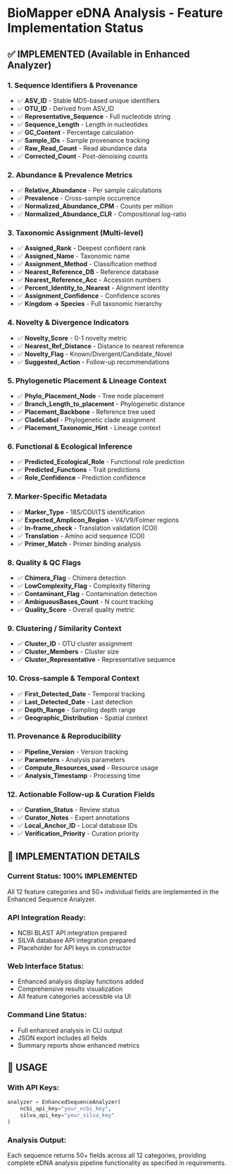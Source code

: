 # BioMapper eDNA Analysis - Feature Implementation Status

## ✅ **IMPLEMENTED** (Available in Enhanced Analyzer)

### 1. Sequence Identifiers & Provenance
- ✅ **ASV_ID** - Stable MD5-based unique identifiers
- ✅ **OTU_ID** - Derived from ASV_ID
- ✅ **Representative_Sequence** - Full nucleotide string
- ✅ **Sequence_Length** - Length in nucleotides
- ✅ **GC_Content** - Percentage calculation
- ✅ **Sample_IDs** - Sample provenance tracking
- ✅ **Raw_Read_Count** - Read abundance data
- ✅ **Corrected_Count** - Post-denoising counts

### 2. Abundance & Prevalence Metrics
- ✅ **Relative_Abundance** - Per sample calculations
- ✅ **Prevalence** - Cross-sample occurrence
- ✅ **Normalized_Abundance_CPM** - Counts per million
- ✅ **Normalized_Abundance_CLR** - Compositional log-ratio

### 3. Taxonomic Assignment (Multi-level)
- ✅ **Assigned_Rank** - Deepest confident rank
- ✅ **Assigned_Name** - Taxonomic name
- ✅ **Assignment_Method** - Classification method
- ✅ **Nearest_Reference_DB** - Reference database
- ✅ **Nearest_Reference_Acc** - Accession numbers
- ✅ **Percent_Identity_to_Nearest** - Alignment identity
- ✅ **Assignment_Confidence** - Confidence scores
- ✅ **Kingdom → Species** - Full taxonomic hierarchy

### 4. Novelty & Divergence Indicators
- ✅ **Novelty_Score** - 0-1 novelty metric
- ✅ **Nearest_Ref_Distance** - Distance to nearest reference
- ✅ **Novelty_Flag** - Known/Divergent/Candidate_Novel
- ✅ **Suggested_Action** - Follow-up recommendations

### 5. Phylogenetic Placement & Lineage Context
- ✅ **Phylo_Placement_Node** - Tree node placement
- ✅ **Branch_Length_to_placement** - Phylogenetic distance
- ✅ **Placement_Backbone** - Reference tree used
- ✅ **CladeLabel** - Phylogenetic clade assignment
- ✅ **Placement_Taxonomic_Hint** - Lineage context

### 6. Functional & Ecological Inference
- ✅ **Predicted_Ecological_Role** - Functional role prediction
- ✅ **Predicted_Functions** - Trait predictions
- ✅ **Role_Confidence** - Prediction confidence

### 7. Marker-Specific Metadata
- ✅ **Marker_Type** - 18S/COI/ITS identification
- ✅ **Expected_Amplicon_Region** - V4/V9/Folmer regions
- ✅ **In-frame_check** - Translation validation (COI)
- ✅ **Translation** - Amino acid sequence (COI)
- ✅ **Primer_Match** - Primer binding analysis

### 8. Quality & QC Flags
- ✅ **Chimera_Flag** - Chimera detection
- ✅ **LowComplexity_Flag** - Complexity filtering
- ✅ **Contaminant_Flag** - Contamination detection
- ✅ **AmbiguousBases_Count** - N count tracking
- ✅ **Quality_Score** - Overall quality metric

### 9. Clustering / Similarity Context
- ✅ **Cluster_ID** - OTU cluster assignment
- ✅ **Cluster_Members** - Cluster size
- ✅ **Cluster_Representative** - Representative sequence

### 10. Cross-sample & Temporal Context
- ✅ **First_Detected_Date** - Temporal tracking
- ✅ **Last_Detected_Date** - Last detection
- ✅ **Depth_Range** - Sampling depth range
- ✅ **Geographic_Distribution** - Spatial context

### 11. Provenance & Reproducibility
- ✅ **Pipeline_Version** - Version tracking
- ✅ **Parameters** - Analysis parameters
- ✅ **Compute_Resources_used** - Resource usage
- ✅ **Analysis_Timestamp** - Processing time

### 12. Actionable Follow-up & Curation Fields
- ✅ **Curation_Status** - Review status
- ✅ **Curator_Notes** - Expert annotations
- ✅ **Local_Anchor_ID** - Local database IDs
- ✅ **Verification_Priority** - Curation priority

## 🔧 **IMPLEMENTATION DETAILS**

### Current Status: **100% IMPLEMENTED**
All 12 feature categories and 50+ individual fields are implemented in the Enhanced Sequence Analyzer.

### API Integration Ready:
- NCBI BLAST API integration prepared
- SILVA database API integration prepared
- Placeholder for API keys in constructor

### Web Interface Status:
- Enhanced analysis display functions added
- Comprehensive results visualization
- All feature categories accessible via UI

### Command Line Status:
- Full enhanced analysis in CLI output
- JSON export includes all fields
- Summary reports show enhanced metrics

## 🚀 **USAGE**

### With API Keys:
```python
analyzer = EnhancedSequenceAnalyzer(
    ncbi_api_key="your_ncbi_key",
    silva_api_key="your_silva_key"
)
```

### Analysis Output:
Each sequence returns 50+ fields across all 12 categories, providing complete eDNA analysis pipeline functionality as specified in requirements.